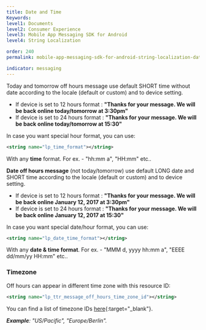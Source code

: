 ```yaml
---
title: Date and Time
Keywords:
level1: Documents
level2: Consumer Experience
level3: Mobile App Messaging SDK for Android
level4: String Localization

order: 240
permalink: mobile-app-messaging-sdk-for-android-string-localization-date-and-time.html

indicator: messaging
---
```


Today and tomorrow off hours message use default SHORT time without date according to the locale (default or custom) and to device setting.

- If device is set to 12 hours format :
  **"Thanks for your message. We will be back online today/tomorrow at 3:30pm"**
- If device is set to 24 hours format :
  **"Thanks for your message. We will be back online today/tomorrow at 15:30"**

In case you want special hour format, you can use:

```xml
<string name="lp_time_format"></string>
```

With any **time** format. For ex. - "hh:mm a", "HH:mm" etc..

**Date off hours message** (not today/tomorrow) use default LONG date and SHORT time according to the locale (default or custom) and to device setting.

- If device is set to 12 hours format :
  **"Thanks for your message. We will be back online January 12, 2017 at 3:30pm"**
- If device is set to 24 hours format :
  **"Thanks for your message. We will be back online January 12, 2017 at 15:30"**

In case you want special date/hour format, you can use:

```xml
<string name="lp_date_time_format"></string>
```

With any **date & time format**. For ex. - "MMM d, yyyy hh:mm a", "EEEE dd/mm/yy HH:mm" etc..

###  Timezone

Off hours can appear in different time zone with this resource ID:

```xml
<string name="lp_ttr_message_off_hours_time_zone_id"></string>
```

You can find a list of timezone IDs [here](https://garygregory.wordpress.com/2013/06/18/what-are-the-java-timezone-ids/){:target="_blank"}.

_**Example**: "US/Pacific", "Europe/Berlin"._
